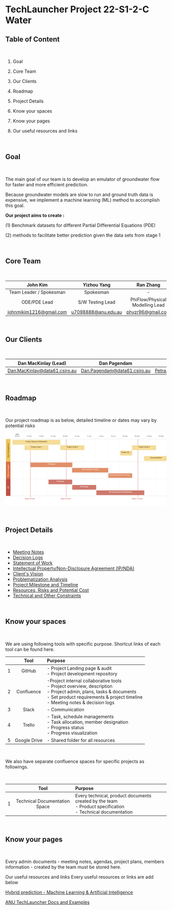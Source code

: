 # TechLauncher Project 22-S1-2-C Water

## Table of Content

</br>

1. Goal

2. Core Team

3. Our Clients

4. Roadmap

5. Project Details

6. Know your spaces

7. Know your pages

8. Our useful resources and links

</br>

## Goal

</br>

The main goal of our team is to develop an emulator of groundwater flow for faster and more efficient prediction.

Because groundwater models are slow to run and ground truth data is expensive, we implement a machine learning (ML) method to accomplish this goal.

**Our project aims to create :**

(1) Benchmark datasets for different Partial Differential Equations (PDE)

(2) methods to facilitate better prediction given the data sets from stage 1

</br>

## Core Team

</br>

|John Kim|Yizhou Yang|Ran Zhang|Tianqi Wang|Simon Brown|Gefei Shan|
|:-:|:-:|:-:|:-:|:-:|:-:|
|Team Leader / Spokesman|Spokesman|-|-|-|-|
|ODE/PDE Lead|S/W Testing Lead|PhiFlow/Physical Modelling Lead|Machine Learning Lead|Programming Lead|API Development Lead|
|johnmjkim1216@gmail.com|u7098888@anu.edu.au|phyzr96@gmail.com|u7149572@anu.edu.au|u7123108@anu.edu.au|gefei.shan@anu.edu.au|

</br>

## Our Clients

</br>

|Dan MacKinlay (Lead)|Dan Pagendam|Petra Kuhnert|
|:-:|:-:|:-:|
|Dan.MacKinlay@data61.csiro.au|Dan.Pagendam@data61.csiro.au|Petra.Kuhnert@data61.csiro.au|

</br>

## Roadmap

</br>

Our project roadmap is as below, detailed timeline or dates may vary by potential risks

![roadmap](/assets/images/ProjectWaterRoadmap.png)

</br>

## Project Details

</br>

- [Meeting Notes](/Meeting%20Notes)
- [Decision Logs](/Decision%20Log)
- [Statement of Work](/Project%20Agreements%20and%20Contract/Statement%20of%20Work%20(SoW).md)
- [Intellectual Property/Non-Disclosure Agreement (IP/NDA)](/Project%20Agreements%20and%20Contract/Intellectual%20Property%20or%20Non-Disclosure%20Agreement%20(IP%20or%20NDA).md)
- [Client's Vision](/Client's%20Vision.md)
- [Problematization Analysis](/Problematization%20Analysis.md)
- [Project Milestone and Timeline](/Project%20Milestone%20and%20Timeline.md)
- [Resources, Risks and Potential Cost](/Resources,%20Risks%20and%20Potential%20costs.md)
- [Technical and Other Constraints](/Technical%20and%20other%20constraints.md)

</br>

## Know your spaces

</br>

We are using following tools with specific purpose. Shortcut links of each tool can be found here.

||Tool|Purpose|
|:-:|:-:|:-|
|1|GitHub|- Project Landing page & audit</br> - Project development repository |
|2|Confluence|-Project internal collaborative tools</br> - Project overview, description</br>- Project admin, plans, tasks & documents</br> - Set product requirements & project timeline</br> - Meeting notes & decision logs|
|3|Slack|- Communication|
|4|Trello|- Task, schedule managements</br> - Task allocation, member designation</br> - Progress status</br> - Progress visualization|
|5|Google Drive|- Shared folder for all resources|


</br>

We also have separate confluence spaces for specific projects as followings.

</br>

||Tool|Purpose|
|:-:|:-:|:-|
|1|Technical Documentation Space|Every technical, product documents created by the team</br> - Product specification</br> - Technical documentation|

</br>

## Know your pages

</br>

Every admin documents - meeting notes, agendas, project plans, members information - created by the team must be stored here.

Our useful resources and links
Every useful resources or links are add below

[Hybrid prediction - Machine Learning & Artificial Intelligence](https://research.csiro.au/mlai-fsp/activities/hybrid-prediction/)

[ANU TechLauncher Docs and Examples](https://thea.atlassian.net/wiki/spaces/TL/overview?homepageId=997523605)
